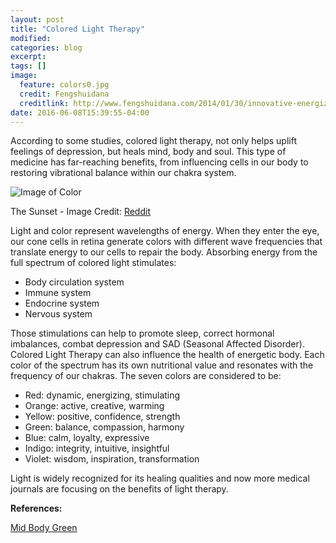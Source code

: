 ```yaml
---
layout: post
title: "Colored Light Therapy"
modified:
categories: blog
excerpt:
tags: []
image:
  feature: colors0.jpg
  credit: Fengshuidana
  creditlink: http://www.fengshuidana.com/2014/01/30/innovative-energizing-ways-to-work-with-color-therapy/
date: 2016-06-08T15:39:55-04:00
---
```


According to some studies, colored light therapy, not only helps uplift feelings of depression, but heals mind, body and soul. This type of medicine has far-reaching benefits, from influencing cells in our body to restoring vibrational balance within our chakra system.

![Image of Color](https://marinaorru.github.io/images/colortherapy.jpg)

The Sunset - Image Credit: [Reddit](http://www.reddit.com)

Light and color represent wavelengths of energy. When they enter the eye, our cone cells in retina generate colors with different wave frequencies that translate energy to our cells to repair the body. Absorbing energy from the full spectrum of colored light stimulates:

- Body circulation system
- Immune system
- Endocrine system
- Nervous system

Those stimulations can help to promote sleep, correct hormonal imbalances, combat depression and SAD (Seasonal Affected Disorder). Colored Light Therapy can also influence the health of energetic body. Each color of the spectrum has its own nutritional value and resonates with the frequency of our chakras. The seven colors are considered to be:

- Red: dynamic, energizing, stimulating
- Orange: active, creative, warming
- Yellow: positive, confidence, strength
- Green: balance, compassion, harmony
- Blue: calm, loyalty, expressive
- Indigo: integrity, intuitive, insightful
- Violet: wisdom, inspiration, transformation

Light is widely recognized for its healing qualities and now more medical journals are focusing on the benefits of light therapy.

**References:**

[Mid Body Green](http://www.mindbodygreen.com/0-6603/How-Light-Therapy-Can-Help-Your-Mood.html)


[jekyll-gh]: https://github.com/jekyll/jekyll
[jekyll]:    http://jekyllrb.com

